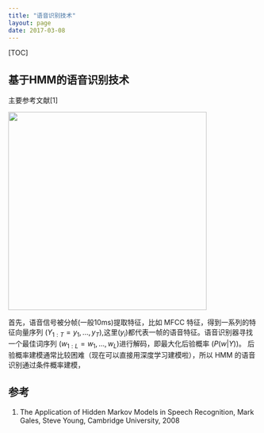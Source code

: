 ```yaml
---
title: "语音识别技术"
layout: page
date: 2017-03-08
---
```


[TOC]

## 基于HMM的语音识别技术
主要参考文献[1]

<img src="/wiki/static/images/hmm-speech-recognition-01.png" style="width:400px;" />


首先，语音信号被分帧(一般10ms)提取特征，比如 MFCC 特征，得到一系列的特征向量序列 $(Y_{1:T} = y_1,...,y_T)$,这里$(y_i)$都代表一帧的语音特征。语音识别器寻找一个最佳词序列 $(w_{1:L} = w_1,...,w_L)$进行解码，即最大化后验概率 $(P(w|Y))$。
后验概率建模通常比较困难（现在可以直接用深度学习建模啦），所以 HMM 的语音识别通过条件概率建模，

## 参考
1. The Application of Hidden Markov Models in Speech Recognition, Mark Gales, Steve Young, Cambridge University, 2008
